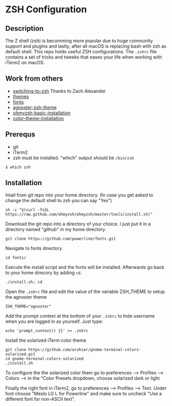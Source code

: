 # ZSH Configuration

##  Description
The Z shell (zsh) is becomming more popular due to huge community support and plugins and lastly, after all macOS is replacing bash with zsh as default shell. This repo holds useful ZSH configurations. The `.zshrc` file contains a set of tricks and tweeks that eases your life when working with iTerm2 on macOS.


## Work from others

* [switching-to-zsh] Thanks to Zach Alexander
* [themes] 
* [fonts] 
* [agnoster-zsh-theme] 
* [ohmyzsh-basic-installation]
* [color-theme-installation]


[switching-to-zsh]:                         http://zpalexander.com/switching-to-zsh/
[themes]:                                   https://github.com/ohmyzsh/ohmyzsh/wiki/themes
[fonts]:                                    https://github.com/powerline/fonts
[agnoster-zsh-theme]:                       https://github.com/agnoster/agnoster-zsh-theme
[ohmyzsh-basic-installation]:               https://github.com/ohmyzsh/ohmyzsh#basic-installation
[color-theme-installation]:                 https://gabrieltanner.org/blog/customizing-terminal-using-ohmyzsh

## Prerequs

* git
* iTerm2
* zsh must be installed. "which" output should be `/bin/zsh`
```console
$ which zsh
```


## Installation

Intall from git repo into your home directory. (In case you get asked to change the default shell to zsh you can say "Yes")

```console
sh -c "$(curl -fsSL https://raw.github.com/ohmyzsh/ohmyzsh/master/tools/install.sh)"
```

Download the git repo into a directory of your choice. I just put it in a directory named "github" in my home directory.

```console
git clone https://github.com/powerline/fonts.git
```

Navigate to fonts directory.
```console
cd fonts/
```

Execute the install script and the fonts will be installed. Afterwards go back to your home direcory by adding `cd`. 
```console
./install.sh; cd
```

Open the `.zshrc` file and edit the value of the variable ZSH_THEME to setup the agnoster theme

```console
ZSH_THEME="agnoster"
```

Add the prompt context at the bottom of your `.zshrc` to hide username when you are logged in as yourself. Just type:

```console
echo 'prompt_context() {}' >> .zshrc
```

Install the solarized iTerm color theme

```console
git clone https://github.com/aruhier/gnome-terminal-colors-solarized.git
cd gnome-terminal-colors-solarized
./install.sh
```

To configure the the solarized color them go to preferences --> Profiles --> Colors --> in the "Color Presets dropdown, choose solarized dark or light

Finally the right font in iTerm2, go to preferences --> Profiles --> Text. Under font choose "Meslo LG L for Powerline" and make sure to uncheck "Use a different font for non-ASCII text". 

